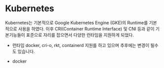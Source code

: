 # Kubernetes
Kubernetes는 기본적으로 Google Kubernetes Engine (GKE)의 Runtime를 기본적으로 사용을 하였다.
이후 CRI(Container Runtime Interface) 및 CNI 등과 같이 기본기능들이 표준으로 자리를 잡으면서 다양한 런타임을 지원하게 되었다.

- 런타임
docker, cri-o, rkt, containerd  지원를 하고 있으며 추후에는 변경이 될수 도 있습니다.

- docker


